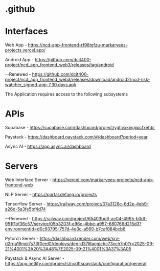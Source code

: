 # .github
# Interfaces
Web App - https://ncd-app-frontend-rf98tgfzu-markaryees-projects.vercel.app/

Android App - https://github.com/dcit400-project/ncd_app_frontend_web3/releases/tag/android 

--Renewed - https://github.com/dcit400-project/ncd_app_frontend_web3/releases/download/android2/ncd-risk-watcher_signed-app-7.30.days.apk

The Application requires access to the following subsystems
# APIs 
Supabase - https://supabase.com/dashboard/project/ygtiyxkivpjjucfxehbr

Paystack - https://dashboard.paystack.com/#/dashboard?period=year

Async AI - https://app.async.ai/dashboard

# Servers
Web Interface Server - https://vercel.com/markaryees-projects/ncd-app-frontend-web

NLP Server - https://portal.defang.io/projects

Tensorflow Server - https://railway.com/project/07a3126c-6d2e-4eb9-a26d-5a3fe5bf4d74

 --Renewed - https://railway.com/project/65403bc6-ae04-4995-b0df-951f1bf36c57/service/05b3203f-e96c-4bbe-a957-680766d216d3?environmentId=d0c93795-757d-4e3c-a569-b7caf084bcb8


Pytorch Server - https://dashboard.render.com/web/srv-d2rna16mcj7s73f0erd0/deploys/dep-d37l6aogjchc73cch7n0?r=2025-09-21%4001%3A20%3A48%7E2025-09-21%4001%3A37%3A05
 
Paystack & Async AI Server - https://app.netlify.com/projects/ncdttspaystack/configuration/general
